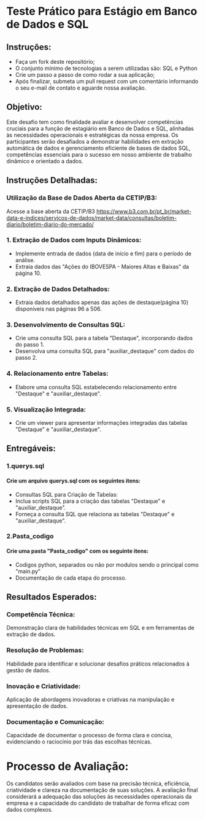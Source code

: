 # Teste Prático para Estágio em Banco de Dados e SQL

## Instruções:
- Faça um fork deste repositório;
- O conjunto mínimo de tecnologias a serem utilizadas são: SQL e Python
- Crie um passo a passo de como rodar a sua aplicação;
- Após finalizar, submeta um pull request com um comentário informando o seu e-mail de contato e aguarde nossa avaliação.

## Objetivo: 
Este desafio tem como finalidade avaliar e desenvolver competências cruciais para a função de estagiário em Banco de Dados e SQL, alinhadas às necessidades operacionais e estratégicas da nossa empresa. Os participantes serão desafiados a demonstrar habilidades em extração automática de dados e gerenciamento eficiente de bases de dados SQL, competências essenciais para o sucesso em nosso ambiente de trabalho dinâmico e orientado a dados.

## Instruções Detalhadas:

### Utilização da Base de Dados Aberta da CETIP/B3:
Acesse a base aberta da CETIP/B3 https://www.b3.com.br/pt_br/market-data-e-indices/servicos-de-dados/market-data/consultas/boletim-diario/boletim-diario-do-mercado/

### 1. Extração de Dados com Inputs Dinâmicos:
- Implemente entrada de dados (data de início e fim) para o período de análise.
- Extraia dados das "Ações do IBOVESPA - Maiores Altas e Baixas" da página 10.

### 2. Extração de Dados Detalhados:
- Extraia dados detalhados apenas das ações de destaque(página 10) disponíveis nas páginas 96 a 506.

### 3. Desenvolvimento de Consultas SQL:
- Crie uma consulta SQL para a tabela "Destaque", incorporando dados do passo 1.
- Desenvolva uma consulta SQL para "auxiliar_destaque" com dados do passo 2.

### 4. Relacionamento entre Tabelas:
- Elabore uma consulta SQL estabelecendo relacionamento entre "Destaque" e "auxiliar_destaque".

### 5. Visualização Integrada:
- Crie um viewer para apresentar informações integradas das tabelas "Destaque" e "auxiliar_destaque".

## Entregáveis:

### 1.querys.sql 
#### Crie um arquivo querys.sql com os seguintes itens:
- Consultas SQL para Criação de Tabelas:
- Inclua scripts SQL para a criação das tabelas "Destaque" e "auxiliar_destaque".
- Forneça a consulta SQL que relaciona as tabelas "Destaque" e "auxiliar_destaque".

### 2.Pasta_codigo
#### Crie uma pasta "Pasta_codigo" com os seguinte itens:
- Codigos python, separados ou não por modulos sendo o principal como "main.py"
- Documentação de cada etapa do processo.

## Resultados Esperados:

### Competência Técnica: 
Demonstração clara de habilidades técnicas em SQL e em ferramentas de extração de dados.
### Resolução de Problemas: 
Habilidade para identificar e solucionar desafios práticos relacionados à gestão de dados.
### Inovação e Criatividade: 
Aplicação de abordagens inovadoras e criativas na manipulação e apresentação de dados.
### Documentação e Comunicação:
Capacidade de documentar o processo de forma clara e concisa, evidenciando o raciocínio por trás das escolhas técnicas.

# Processo de Avaliação:
Os candidatos serão avaliados com base na precisão técnica, eficiência, criatividade e clareza na documentação de suas soluções. A avaliação final considerará a adequação das soluções às necessidades operacionais da empresa e a capacidade do candidato de trabalhar de forma eficaz com dados complexos.
